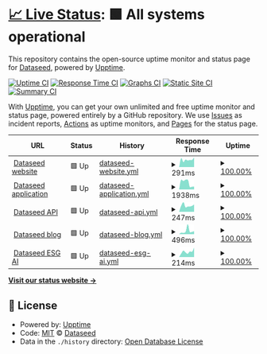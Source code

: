 # [📈 Live Status](https://Dataseed-inc.github.io/status-page): <!--live status--> **🟩 All systems operational**

This repository contains the open-source uptime monitor and status page for [Dataseed](https://dataseed.jp/), powered by [Upptime](https://github.com/upptime/upptime).

[![Uptime CI](https://github.com/Dataseed-inc/status-page/workflows/Uptime%20CI/badge.svg)](https://github.com/Dataseed-inc/status-page/actions?query=workflow%3A%22Uptime+CI%22)
[![Response Time CI](https://github.com/Dataseed-inc/status-page/workflows/Response%20Time%20CI/badge.svg)](https://github.com/Dataseed-inc/status-page/actions?query=workflow%3A%22Response+Time+CI%22)
[![Graphs CI](https://github.com/Dataseed-inc/status-page/workflows/Graphs%20CI/badge.svg)](https://github.com/Dataseed-inc/status-page/actions?query=workflow%3A%22Graphs+CI%22)
[![Static Site CI](https://github.com/Dataseed-inc/status-page/workflows/Static%20Site%20CI/badge.svg)](https://github.com/Dataseed-inc/status-page/actions?query=workflow%3A%22Static+Site+CI%22)
[![Summary CI](https://github.com/Dataseed-inc/status-page/workflows/Summary%20CI/badge.svg)](https://github.com/Dataseed-inc/status-page/actions?query=workflow%3A%22Summary+CI%22)

With [Upptime](https://upptime.js.org), you can get your own unlimited and free uptime monitor and status page, powered entirely by a GitHub repository. We use [Issues](https://github.com/Dataseed-inc/status-page/issues) as incident reports, [Actions](https://github.com/Dataseed-inc/status-page/actions) as uptime monitors, and [Pages](https://Dataseed-inc.github.io/status-page) for the status page.

<!--start: status pages-->
<!-- This summary is generated by Upptime (https://github.com/upptime/upptime) -->
<!-- Do not edit this manually, your changes will be overwritten -->
<!-- prettier-ignore -->
| URL | Status | History | Response Time | Uptime |
| --- | ------ | ------- | ------------- | ------ |
| <img alt="" src="https://test.dataseed.jp/favicon.ico" height="13"> [Dataseed website](https://www.dataseed.jp) | 🟩 Up | [dataseed-website.yml](https://github.com/zeroboard-dev/status-page/commits/HEAD/history/dataseed-website.yml) | <details><summary><img alt="Response time graph" src="./graphs/dataseed-website/response-time-week.png" height="20"> 291ms</summary><br><a href="https://zeroboard-dev.github.io/status-page/history/dataseed-website"><img alt="Response time 315" src="https://img.shields.io/endpoint?url=https%3A%2F%2Fraw.githubusercontent.com%2Fzeroboard-dev%2Fstatus-page%2FHEAD%2Fapi%2Fdataseed-website%2Fresponse-time.json"></a><br><a href="https://zeroboard-dev.github.io/status-page/history/dataseed-website"><img alt="24-hour response time 377" src="https://img.shields.io/endpoint?url=https%3A%2F%2Fraw.githubusercontent.com%2Fzeroboard-dev%2Fstatus-page%2FHEAD%2Fapi%2Fdataseed-website%2Fresponse-time-day.json"></a><br><a href="https://zeroboard-dev.github.io/status-page/history/dataseed-website"><img alt="7-day response time 291" src="https://img.shields.io/endpoint?url=https%3A%2F%2Fraw.githubusercontent.com%2Fzeroboard-dev%2Fstatus-page%2FHEAD%2Fapi%2Fdataseed-website%2Fresponse-time-week.json"></a><br><a href="https://zeroboard-dev.github.io/status-page/history/dataseed-website"><img alt="30-day response time 314" src="https://img.shields.io/endpoint?url=https%3A%2F%2Fraw.githubusercontent.com%2Fzeroboard-dev%2Fstatus-page%2FHEAD%2Fapi%2Fdataseed-website%2Fresponse-time-month.json"></a><br><a href="https://zeroboard-dev.github.io/status-page/history/dataseed-website"><img alt="1-year response time 315" src="https://img.shields.io/endpoint?url=https%3A%2F%2Fraw.githubusercontent.com%2Fzeroboard-dev%2Fstatus-page%2FHEAD%2Fapi%2Fdataseed-website%2Fresponse-time-year.json"></a></details> | <details><summary><a href="https://zeroboard-dev.github.io/status-page/history/dataseed-website">100.00%</a></summary><a href="https://zeroboard-dev.github.io/status-page/history/dataseed-website"><img alt="All-time uptime 100.00%" src="https://img.shields.io/endpoint?url=https%3A%2F%2Fraw.githubusercontent.com%2Fzeroboard-dev%2Fstatus-page%2FHEAD%2Fapi%2Fdataseed-website%2Fuptime.json"></a><br><a href="https://zeroboard-dev.github.io/status-page/history/dataseed-website"><img alt="24-hour uptime 100.00%" src="https://img.shields.io/endpoint?url=https%3A%2F%2Fraw.githubusercontent.com%2Fzeroboard-dev%2Fstatus-page%2FHEAD%2Fapi%2Fdataseed-website%2Fuptime-day.json"></a><br><a href="https://zeroboard-dev.github.io/status-page/history/dataseed-website"><img alt="7-day uptime 100.00%" src="https://img.shields.io/endpoint?url=https%3A%2F%2Fraw.githubusercontent.com%2Fzeroboard-dev%2Fstatus-page%2FHEAD%2Fapi%2Fdataseed-website%2Fuptime-week.json"></a><br><a href="https://zeroboard-dev.github.io/status-page/history/dataseed-website"><img alt="30-day uptime 100.00%" src="https://img.shields.io/endpoint?url=https%3A%2F%2Fraw.githubusercontent.com%2Fzeroboard-dev%2Fstatus-page%2FHEAD%2Fapi%2Fdataseed-website%2Fuptime-month.json"></a><br><a href="https://zeroboard-dev.github.io/status-page/history/dataseed-website"><img alt="1-year uptime 100.00%" src="https://img.shields.io/endpoint?url=https%3A%2F%2Fraw.githubusercontent.com%2Fzeroboard-dev%2Fstatus-page%2FHEAD%2Fapi%2Fdataseed-website%2Fuptime-year.json"></a></details>
| <img alt="" src="https://test.dataseed.jp/favicon.ico" height="13"> [Dataseed application](https://test.dataseed.jp) | 🟩 Up | [dataseed-application.yml](https://github.com/zeroboard-dev/status-page/commits/HEAD/history/dataseed-application.yml) | <details><summary><img alt="Response time graph" src="./graphs/dataseed-application/response-time-week.png" height="20"> 1938ms</summary><br><a href="https://zeroboard-dev.github.io/status-page/history/dataseed-application"><img alt="Response time 2732" src="https://img.shields.io/endpoint?url=https%3A%2F%2Fraw.githubusercontent.com%2Fzeroboard-dev%2Fstatus-page%2FHEAD%2Fapi%2Fdataseed-application%2Fresponse-time.json"></a><br><a href="https://zeroboard-dev.github.io/status-page/history/dataseed-application"><img alt="24-hour response time 829" src="https://img.shields.io/endpoint?url=https%3A%2F%2Fraw.githubusercontent.com%2Fzeroboard-dev%2Fstatus-page%2FHEAD%2Fapi%2Fdataseed-application%2Fresponse-time-day.json"></a><br><a href="https://zeroboard-dev.github.io/status-page/history/dataseed-application"><img alt="7-day response time 1938" src="https://img.shields.io/endpoint?url=https%3A%2F%2Fraw.githubusercontent.com%2Fzeroboard-dev%2Fstatus-page%2FHEAD%2Fapi%2Fdataseed-application%2Fresponse-time-week.json"></a><br><a href="https://zeroboard-dev.github.io/status-page/history/dataseed-application"><img alt="30-day response time 2352" src="https://img.shields.io/endpoint?url=https%3A%2F%2Fraw.githubusercontent.com%2Fzeroboard-dev%2Fstatus-page%2FHEAD%2Fapi%2Fdataseed-application%2Fresponse-time-month.json"></a><br><a href="https://zeroboard-dev.github.io/status-page/history/dataseed-application"><img alt="1-year response time 2732" src="https://img.shields.io/endpoint?url=https%3A%2F%2Fraw.githubusercontent.com%2Fzeroboard-dev%2Fstatus-page%2FHEAD%2Fapi%2Fdataseed-application%2Fresponse-time-year.json"></a></details> | <details><summary><a href="https://zeroboard-dev.github.io/status-page/history/dataseed-application">100.00%</a></summary><a href="https://zeroboard-dev.github.io/status-page/history/dataseed-application"><img alt="All-time uptime 100.00%" src="https://img.shields.io/endpoint?url=https%3A%2F%2Fraw.githubusercontent.com%2Fzeroboard-dev%2Fstatus-page%2FHEAD%2Fapi%2Fdataseed-application%2Fuptime.json"></a><br><a href="https://zeroboard-dev.github.io/status-page/history/dataseed-application"><img alt="24-hour uptime 100.00%" src="https://img.shields.io/endpoint?url=https%3A%2F%2Fraw.githubusercontent.com%2Fzeroboard-dev%2Fstatus-page%2FHEAD%2Fapi%2Fdataseed-application%2Fuptime-day.json"></a><br><a href="https://zeroboard-dev.github.io/status-page/history/dataseed-application"><img alt="7-day uptime 100.00%" src="https://img.shields.io/endpoint?url=https%3A%2F%2Fraw.githubusercontent.com%2Fzeroboard-dev%2Fstatus-page%2FHEAD%2Fapi%2Fdataseed-application%2Fuptime-week.json"></a><br><a href="https://zeroboard-dev.github.io/status-page/history/dataseed-application"><img alt="30-day uptime 100.00%" src="https://img.shields.io/endpoint?url=https%3A%2F%2Fraw.githubusercontent.com%2Fzeroboard-dev%2Fstatus-page%2FHEAD%2Fapi%2Fdataseed-application%2Fuptime-month.json"></a><br><a href="https://zeroboard-dev.github.io/status-page/history/dataseed-application"><img alt="1-year uptime 100.00%" src="https://img.shields.io/endpoint?url=https%3A%2F%2Fraw.githubusercontent.com%2Fzeroboard-dev%2Fstatus-page%2FHEAD%2Fapi%2Fdataseed-application%2Fuptime-year.json"></a></details>
| <img alt="" src="https://test.dataseed.jp/favicon.ico" height="13"> [Dataseed API](https://api.dataseed.jp/docs) | 🟩 Up | [dataseed-api.yml](https://github.com/zeroboard-dev/status-page/commits/HEAD/history/dataseed-api.yml) | <details><summary><img alt="Response time graph" src="./graphs/dataseed-api/response-time-week.png" height="20"> 247ms</summary><br><a href="https://zeroboard-dev.github.io/status-page/history/dataseed-api"><img alt="Response time 286" src="https://img.shields.io/endpoint?url=https%3A%2F%2Fraw.githubusercontent.com%2Fzeroboard-dev%2Fstatus-page%2FHEAD%2Fapi%2Fdataseed-api%2Fresponse-time.json"></a><br><a href="https://zeroboard-dev.github.io/status-page/history/dataseed-api"><img alt="24-hour response time 288" src="https://img.shields.io/endpoint?url=https%3A%2F%2Fraw.githubusercontent.com%2Fzeroboard-dev%2Fstatus-page%2FHEAD%2Fapi%2Fdataseed-api%2Fresponse-time-day.json"></a><br><a href="https://zeroboard-dev.github.io/status-page/history/dataseed-api"><img alt="7-day response time 247" src="https://img.shields.io/endpoint?url=https%3A%2F%2Fraw.githubusercontent.com%2Fzeroboard-dev%2Fstatus-page%2FHEAD%2Fapi%2Fdataseed-api%2Fresponse-time-week.json"></a><br><a href="https://zeroboard-dev.github.io/status-page/history/dataseed-api"><img alt="30-day response time 317" src="https://img.shields.io/endpoint?url=https%3A%2F%2Fraw.githubusercontent.com%2Fzeroboard-dev%2Fstatus-page%2FHEAD%2Fapi%2Fdataseed-api%2Fresponse-time-month.json"></a><br><a href="https://zeroboard-dev.github.io/status-page/history/dataseed-api"><img alt="1-year response time 286" src="https://img.shields.io/endpoint?url=https%3A%2F%2Fraw.githubusercontent.com%2Fzeroboard-dev%2Fstatus-page%2FHEAD%2Fapi%2Fdataseed-api%2Fresponse-time-year.json"></a></details> | <details><summary><a href="https://zeroboard-dev.github.io/status-page/history/dataseed-api">100.00%</a></summary><a href="https://zeroboard-dev.github.io/status-page/history/dataseed-api"><img alt="All-time uptime 100.00%" src="https://img.shields.io/endpoint?url=https%3A%2F%2Fraw.githubusercontent.com%2Fzeroboard-dev%2Fstatus-page%2FHEAD%2Fapi%2Fdataseed-api%2Fuptime.json"></a><br><a href="https://zeroboard-dev.github.io/status-page/history/dataseed-api"><img alt="24-hour uptime 100.00%" src="https://img.shields.io/endpoint?url=https%3A%2F%2Fraw.githubusercontent.com%2Fzeroboard-dev%2Fstatus-page%2FHEAD%2Fapi%2Fdataseed-api%2Fuptime-day.json"></a><br><a href="https://zeroboard-dev.github.io/status-page/history/dataseed-api"><img alt="7-day uptime 100.00%" src="https://img.shields.io/endpoint?url=https%3A%2F%2Fraw.githubusercontent.com%2Fzeroboard-dev%2Fstatus-page%2FHEAD%2Fapi%2Fdataseed-api%2Fuptime-week.json"></a><br><a href="https://zeroboard-dev.github.io/status-page/history/dataseed-api"><img alt="30-day uptime 100.00%" src="https://img.shields.io/endpoint?url=https%3A%2F%2Fraw.githubusercontent.com%2Fzeroboard-dev%2Fstatus-page%2FHEAD%2Fapi%2Fdataseed-api%2Fuptime-month.json"></a><br><a href="https://zeroboard-dev.github.io/status-page/history/dataseed-api"><img alt="1-year uptime 100.00%" src="https://img.shields.io/endpoint?url=https%3A%2F%2Fraw.githubusercontent.com%2Fzeroboard-dev%2Fstatus-page%2FHEAD%2Fapi%2Fdataseed-api%2Fuptime-year.json"></a></details>
| <img alt="" src="https://test.dataseed.jp/favicon.ico" height="13"> [Dataseed blog](https://www.dataseed.jp/news) | 🟩 Up | [dataseed-blog.yml](https://github.com/zeroboard-dev/status-page/commits/HEAD/history/dataseed-blog.yml) | <details><summary><img alt="Response time graph" src="./graphs/dataseed-blog/response-time-week.png" height="20"> 496ms</summary><br><a href="https://zeroboard-dev.github.io/status-page/history/dataseed-blog"><img alt="Response time 978" src="https://img.shields.io/endpoint?url=https%3A%2F%2Fraw.githubusercontent.com%2Fzeroboard-dev%2Fstatus-page%2FHEAD%2Fapi%2Fdataseed-blog%2Fresponse-time.json"></a><br><a href="https://zeroboard-dev.github.io/status-page/history/dataseed-blog"><img alt="24-hour response time 461" src="https://img.shields.io/endpoint?url=https%3A%2F%2Fraw.githubusercontent.com%2Fzeroboard-dev%2Fstatus-page%2FHEAD%2Fapi%2Fdataseed-blog%2Fresponse-time-day.json"></a><br><a href="https://zeroboard-dev.github.io/status-page/history/dataseed-blog"><img alt="7-day response time 496" src="https://img.shields.io/endpoint?url=https%3A%2F%2Fraw.githubusercontent.com%2Fzeroboard-dev%2Fstatus-page%2FHEAD%2Fapi%2Fdataseed-blog%2Fresponse-time-week.json"></a><br><a href="https://zeroboard-dev.github.io/status-page/history/dataseed-blog"><img alt="30-day response time 433" src="https://img.shields.io/endpoint?url=https%3A%2F%2Fraw.githubusercontent.com%2Fzeroboard-dev%2Fstatus-page%2FHEAD%2Fapi%2Fdataseed-blog%2Fresponse-time-month.json"></a><br><a href="https://zeroboard-dev.github.io/status-page/history/dataseed-blog"><img alt="1-year response time 978" src="https://img.shields.io/endpoint?url=https%3A%2F%2Fraw.githubusercontent.com%2Fzeroboard-dev%2Fstatus-page%2FHEAD%2Fapi%2Fdataseed-blog%2Fresponse-time-year.json"></a></details> | <details><summary><a href="https://zeroboard-dev.github.io/status-page/history/dataseed-blog">100.00%</a></summary><a href="https://zeroboard-dev.github.io/status-page/history/dataseed-blog"><img alt="All-time uptime 100.00%" src="https://img.shields.io/endpoint?url=https%3A%2F%2Fraw.githubusercontent.com%2Fzeroboard-dev%2Fstatus-page%2FHEAD%2Fapi%2Fdataseed-blog%2Fuptime.json"></a><br><a href="https://zeroboard-dev.github.io/status-page/history/dataseed-blog"><img alt="24-hour uptime 100.00%" src="https://img.shields.io/endpoint?url=https%3A%2F%2Fraw.githubusercontent.com%2Fzeroboard-dev%2Fstatus-page%2FHEAD%2Fapi%2Fdataseed-blog%2Fuptime-day.json"></a><br><a href="https://zeroboard-dev.github.io/status-page/history/dataseed-blog"><img alt="7-day uptime 100.00%" src="https://img.shields.io/endpoint?url=https%3A%2F%2Fraw.githubusercontent.com%2Fzeroboard-dev%2Fstatus-page%2FHEAD%2Fapi%2Fdataseed-blog%2Fuptime-week.json"></a><br><a href="https://zeroboard-dev.github.io/status-page/history/dataseed-blog"><img alt="30-day uptime 99.99%" src="https://img.shields.io/endpoint?url=https%3A%2F%2Fraw.githubusercontent.com%2Fzeroboard-dev%2Fstatus-page%2FHEAD%2Fapi%2Fdataseed-blog%2Fuptime-month.json"></a><br><a href="https://zeroboard-dev.github.io/status-page/history/dataseed-blog"><img alt="1-year uptime 100.00%" src="https://img.shields.io/endpoint?url=https%3A%2F%2Fraw.githubusercontent.com%2Fzeroboard-dev%2Fstatus-page%2FHEAD%2Fapi%2Fdataseed-blog%2Fuptime-year.json"></a></details>
| <img alt="" src="https://chat.dataseed.jp/favicon.ico" height="13"> [Dataseed ESG AI](https://chat.dataseed.jp) | 🟩 Up | [dataseed-esg-ai.yml](https://github.com/zeroboard-dev/status-page/commits/HEAD/history/dataseed-esg-ai.yml) | <details><summary><img alt="Response time graph" src="./graphs/dataseed-esg-ai/response-time-week.png" height="20"> 214ms</summary><br><a href="https://zeroboard-dev.github.io/status-page/history/dataseed-esg-ai"><img alt="Response time 241" src="https://img.shields.io/endpoint?url=https%3A%2F%2Fraw.githubusercontent.com%2Fzeroboard-dev%2Fstatus-page%2FHEAD%2Fapi%2Fdataseed-esg-ai%2Fresponse-time.json"></a><br><a href="https://zeroboard-dev.github.io/status-page/history/dataseed-esg-ai"><img alt="24-hour response time 368" src="https://img.shields.io/endpoint?url=https%3A%2F%2Fraw.githubusercontent.com%2Fzeroboard-dev%2Fstatus-page%2FHEAD%2Fapi%2Fdataseed-esg-ai%2Fresponse-time-day.json"></a><br><a href="https://zeroboard-dev.github.io/status-page/history/dataseed-esg-ai"><img alt="7-day response time 214" src="https://img.shields.io/endpoint?url=https%3A%2F%2Fraw.githubusercontent.com%2Fzeroboard-dev%2Fstatus-page%2FHEAD%2Fapi%2Fdataseed-esg-ai%2Fresponse-time-week.json"></a><br><a href="https://zeroboard-dev.github.io/status-page/history/dataseed-esg-ai"><img alt="30-day response time 225" src="https://img.shields.io/endpoint?url=https%3A%2F%2Fraw.githubusercontent.com%2Fzeroboard-dev%2Fstatus-page%2FHEAD%2Fapi%2Fdataseed-esg-ai%2Fresponse-time-month.json"></a><br><a href="https://zeroboard-dev.github.io/status-page/history/dataseed-esg-ai"><img alt="1-year response time 241" src="https://img.shields.io/endpoint?url=https%3A%2F%2Fraw.githubusercontent.com%2Fzeroboard-dev%2Fstatus-page%2FHEAD%2Fapi%2Fdataseed-esg-ai%2Fresponse-time-year.json"></a></details> | <details><summary><a href="https://zeroboard-dev.github.io/status-page/history/dataseed-esg-ai">100.00%</a></summary><a href="https://zeroboard-dev.github.io/status-page/history/dataseed-esg-ai"><img alt="All-time uptime 100.00%" src="https://img.shields.io/endpoint?url=https%3A%2F%2Fraw.githubusercontent.com%2Fzeroboard-dev%2Fstatus-page%2FHEAD%2Fapi%2Fdataseed-esg-ai%2Fuptime.json"></a><br><a href="https://zeroboard-dev.github.io/status-page/history/dataseed-esg-ai"><img alt="24-hour uptime 100.00%" src="https://img.shields.io/endpoint?url=https%3A%2F%2Fraw.githubusercontent.com%2Fzeroboard-dev%2Fstatus-page%2FHEAD%2Fapi%2Fdataseed-esg-ai%2Fuptime-day.json"></a><br><a href="https://zeroboard-dev.github.io/status-page/history/dataseed-esg-ai"><img alt="7-day uptime 100.00%" src="https://img.shields.io/endpoint?url=https%3A%2F%2Fraw.githubusercontent.com%2Fzeroboard-dev%2Fstatus-page%2FHEAD%2Fapi%2Fdataseed-esg-ai%2Fuptime-week.json"></a><br><a href="https://zeroboard-dev.github.io/status-page/history/dataseed-esg-ai"><img alt="30-day uptime 100.00%" src="https://img.shields.io/endpoint?url=https%3A%2F%2Fraw.githubusercontent.com%2Fzeroboard-dev%2Fstatus-page%2FHEAD%2Fapi%2Fdataseed-esg-ai%2Fuptime-month.json"></a><br><a href="https://zeroboard-dev.github.io/status-page/history/dataseed-esg-ai"><img alt="1-year uptime 100.00%" src="https://img.shields.io/endpoint?url=https%3A%2F%2Fraw.githubusercontent.com%2Fzeroboard-dev%2Fstatus-page%2FHEAD%2Fapi%2Fdataseed-esg-ai%2Fuptime-year.json"></a></details>

<!--end: status pages-->

[**Visit our status website →**](https://Dataseed-inc.github.io/status-page)

## 📄 License

- Powered by: [Upptime](https://github.com/upptime/upptime)
- Code: [MIT](./LICENSE) © [Dataseed](https://dataseed.jp/)
- Data in the `./history` directory: [Open Database License](https://opendatacommons.org/licenses/odbl/1-0/)
